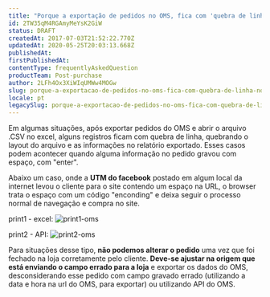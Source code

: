 ```yaml
---
title: "Porque a exportação de pedidos no OMS, fica com 'quebra de linha' no excel?"
id: 2TW35qM4RGAmyMeYsK2GiW
status: DRAFT
createdAt: 2017-07-03T21:52:22.770Z
updatedAt: 2020-05-25T20:03:13.668Z
publishedAt: 
firstPublishedAt: 
contentType: frequentlyAskedQuestion
productTeam: Post-purchase
author: 2LFh4Ox3XiWIqUMWw4MOGw
slug: porque-a-exportacao-de-pedidos-no-oms-fica-com-quebra-de-linha-no-excel
locale: pt
legacySlug: porque-a-exportacao-de-pedidos-no-oms-fica-com-quebra-de-linha-no-excel
---
```


Em algumas situações, após exportar pedidos do OMS e abrir o arquivo .CSV no excel, alguns registros ficam com quebra de linha, quebrando o layout do arquivo e as informações no relatório exportado.
Esses casos podem acontecer quando alguma informação no pedido gravou com espaço, com "enter".

Abaixo um caso, onde a __UTM do facebook__ postado em algum local da internet levou o cliente para o site contendo um espaço na URL, o browser trata o espaço com um código "enconding" e deixa seguir o processo normal de navegação e compra no site.

print1 - excel:
![print1-oms](https://images.contentful.com/alneenqid6w5/1VCM1e8XOMO88yCiokKGS2/929622ce8f009c1a6fff007f5225ddce/print1-oms.jpg)

print2 - API:
![print2-oms](https://images.contentful.com/alneenqid6w5/5uxbAw046W4mQuEQWkoEGe/dbd6b801f6706f5e7d57ba32b4df44f6/print2-oms.JPG)


Para situações desse tipo, __não podemos alterar o pedido__ uma vez que foi fechado na loja corretamente pelo cliente. __Deve-se ajustar na origem que está enviando o campo errado para a loja__ e exportar os dados do OMS, desconsiderando esse pedido com campo gravado errado (utilizando a data e hora na url do OMS, para exportar) ou utilizando API do OMS.

